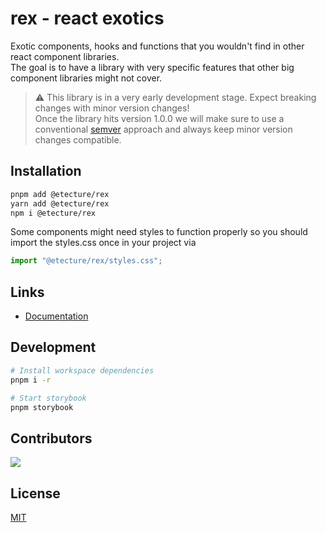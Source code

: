 # rex - react exotics

Exotic components, hooks and functions that you wouldn't find in other react component libraries. \
The goal is to have a library with very specific features that other big component libraries might not cover.

> ⚠ This library is in a very early development stage. Expect breaking changes with minor version changes! \
> Once the library hits version 1.0.0 we will make sure to use a conventional [semver](https://semver.org/) approach and always keep minor version changes compatible.

## Installation

```sh
pnpm add @etecture/rex
yarn add @etecture/rex
npm i @etecture/rex
```

Some components might need styles to function properly so you should import the styles.css once in your project via

```ts
import "@etecture/rex/styles.css";
```

## Links

- [Documentation](https://etecture.github.io/rex/)

## Development

```sh
# Install workspace dependencies
pnpm i -r

# Start storybook
pnpm storybook
```

## Contributors

<a href="https://github.com/etecture/rex/graphs/contributors">
  <img src="https://contrib.rocks/image?repo=etecture/rex" />
</a>

## License

[MIT](./LICENSE)
